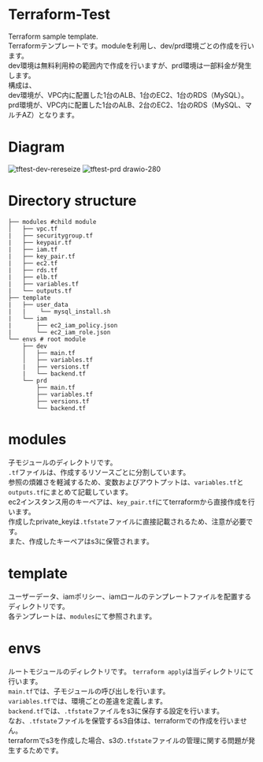 # Terraform-Test
Terraform sample template.  
Terraformテンプレートです。moduleを利用し、dev/prd環境ごとの作成を行います。  
dev環境は無料利用枠の範囲内で作成を行いますが、prd環境は一部料金が発生します。  
構成は、  
dev環境が、VPC内に配置した1台のALB、1台のEC2、1台のRDS（MySQL）。  
prd環境が、VPC内に配置した1台のALB、2台のEC2、1台のRDS（MySQL、マルチAZ）となります。
# Diagram
![tftest-dev-rereseize](https://user-images.githubusercontent.com/91016271/154847962-c7b62707-2689-4290-8ba9-8c6c721ae445.png)
![tftest-prd drawio-280](https://user-images.githubusercontent.com/91016271/154848117-587eea57-c44c-496f-b6f7-d4ab3223eefc.png)

# Directory structure

```
├── modules #child module
│   ├── vpc.tf
|   ├── securitygroup.tf
|   ├── keypair.tf 
|   ├── iam.tf
|   ├── key_pair.tf
|   ├── ec2.tf
|   ├── rds.tf
|   ├── elb.tf
|   ├── variables.tf
|   └── outputs.tf 
├── template 
|   ├── user_data
|   |    └── mysql_install.sh
|   └── iam
|       ├── ec2_iam_policy.json
|       └── ec2_iam_role.json
└── envs # root module
    ├── dev
    │   ├── main.tf
    │   ├── variables.tf
    |   ├── versions.tf
    |   └── backend.tf
    └── prd
        ├── main.tf
        ├── variables.tf
        ├── versions.tf
        └── backend.tf   
```

# modules
子モジュールのディレクトリです。   
`.tf`ファイルは、作成するリソースごとに分割しています。  
参照の煩雑さを軽減するため、変数およびアウトプットは、`variables.tf`と`outputs.tf`にまとめて記載しています。  
ec2インスタンス用のキーペアは、`key_pair.tf`にてterraformから直接作成を行います。  
作成したprivate_keyは`.tfstate`ファイルに直接記載されるため、注意が必要です。  
また、作成したキーペアはs3に保管されます。

# template
ユーザーデータ、iamポリシー、iamロールのテンプレートファイルを配置するディレクトリです。  
各テンプレートは、`modules`にて参照されます。

# envs
ルートモジュールのディレクトリです。
`terraform apply`は当ディレクトリにて行います。  
`main.tf`では、子モジュールの呼び出しを行います。  
`variables.tf`では、環境ごとの差違を定義します。  
`backend.tf`では、`.tfstate`ファイルをs3に保存する設定を行います。  
なお、`.tfstate`ファイルを保管するs3自体は、terraformでの作成を行いません。  
terraformでs3を作成した場合、s3の`.tfstate`ファイルの管理に関する問題が発生するためです。
